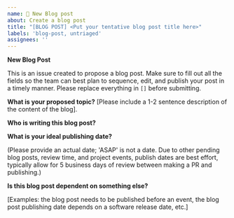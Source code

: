 ```yaml
---
name: 🏢 New Blog post
about: Create a blog post 
title: "[BLOG POST] <Put your tentative blog post title here>"
labels: 'blog-post, untriaged'
assignees: ''
---
```


**New Blog Post**

This is an issue created to propose a blog post. Make sure to fill out all the fields so the team can best plan to sequence, edit, and publish your post in a timely manner.
Please replace everything in `[]` before submitting. 

**What is your proposed topic?**
[Please include a 1-2 sentence description of the content of the blog].

**Who is writing this blog post?**


**What is your ideal publishing date?**


(Please provide an actual date; 'ASAP' is not a date. Due to other pending blog posts, review time, and project events, publish dates are best effort, typically allow for 5 business days of review between making a PR and publishing.)

**Is this blog post dependent on something else?**

[Examples: the blog post needs to be published before an event, the blog post publishing date depends on a software release date, etc.]
